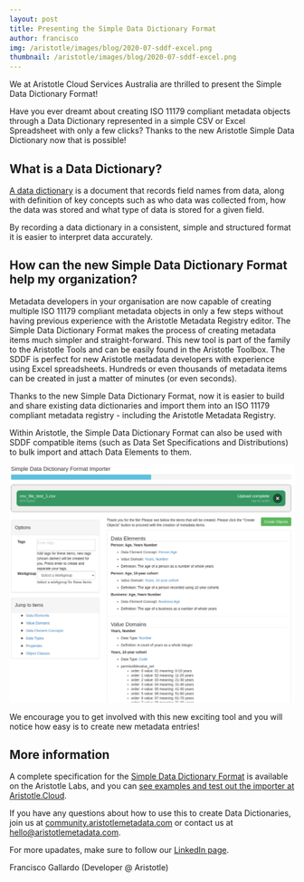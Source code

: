 ```yaml
---
layout: post
title: Presenting the Simple Data Dictionary Format
author: francisco
img: /aristotle/images/blog/2020-07-sddf-excel.png
thumbnail: /aristotle/images/blog/2020-07-sddf-excel.png
---
```


We at Aristotle Cloud Services Australia are thrilled to present the Simple Data Dictionary Format!

Have you ever dreamt about creating ISO 11179 compliant metadata objects through a Data Dictionary represented in a simple CSV or Excel Spreadsheet with only a few clicks? Thanks to the new Aristotle Simple Data Dictionary now that is possible!

## What is a Data Dictionary?

[A data dictionary](https://en.wikipedia.org/wiki/Data_dictionary) is a document that records field names from data, along with definition of key concepts such as who data was collected from, how the data was stored and what type of data is stored for a given field.

By recording a data dictionary in a consistent, simple and structured format it is easier to interpret data accurately. 

## How can the new Simple Data Dictionary Format help my organization?

Metadata developers in your organisation are now capable of creating multiple ISO 11179 compliant metadata objects in only a few steps without having previous experience with the Aristotle Metadata Registry editor. The Simple Data Dictionary Format makes the process of creating metadata items much simpler and straight-forward. This new tool is part of the family to the Aristotle Tools and can be easily found in the Aristotle Toolbox. The SDDF is perfect for new Aristotle metadata developers with experience using Excel spreadsheets. Hundreds or even thousands of metadata items can be created in just a matter of minutes (or even seconds).

Thanks to the new Simple Data Dictionary Format, now it is easier to build and share existing data dictionaries and import them into an ISO 11179 compliant metadata registry - including the Aristotle Metadata Registry.

Within Aristotle, the Simple Data Dictionary Format can also be used with SDDF compatible items (such as Data Set Specifications and Distributions) to bulk import and attach Data Elements to them.

![Upload preview](/aristotle/images/blog/2020-06-sddf-preview.png "Upload preview")

We encourage you to get involved with this new exciting tool and you will notice how easy is to create new metadata entries!

## More information

A complete specification for the [Simple Data Dictionary Format](https://labs.aristotlemetadata.com/#/sddf) is available on the Aristotle Labs, and you can [see examples and test out the importer at Aristotle.Cloud](https://aristotle.cloud/toolbox/sddf/).

If you have any questions about how to use this to create Data Dictionaries, join us at [community.aristotlemetadata.com](https://community.aristotlemetadata.com) or contact us at hello@aristotlemetadata.com.

For more upadates, make sure to follow our [LinkedIn page](https://www.linkedin.com/company/aristotle-metadata-registry/).

Francisco Gallardo (Developer @ Aristotle)
